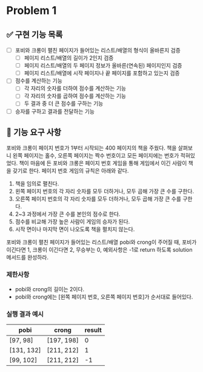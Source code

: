 # Problem 1

## ✅ 구현 기능 목록
 
- [ ] 포비와 크롱이 펼친 페이지가 들어있는 리스트/배열의 형식이 올바른지 검증
  - [ ] 페이지 리스트/배열의 길이가 2인지 검증
  - [ ] 페이지 리스트/배열의 두 페이지 정보가 올바른(연속된) 페이지인지 검증
  - [ ] 페이지 리스트/배열에 시작 페이지나 끝 페이지를 포함하고 있는지 검증

- [ ] 점수를 계산하는 기능
  - [ ] 각 자리의 숫자를 더하여 점수를 계산하는 기능
  - [ ] 각 자리의 숫자를 곱하여 점수를 계산하는 기능
  - [ ] 두 결과 중 더 큰 점수를 구하는 기능
  
- [ ] 승자를 구하고 결과를 전달하는 기능

## 🚀 기능 요구 사항

포비와 크롱이 페이지 번호가 1부터 시작되는 400 페이지의 책을 주웠다. 책을 살펴보니 왼쪽 페이지는 홀수, 오른쪽 페이지는 짝수 번호이고 모든 페이지에는 번호가 적혀있었다. 책이 마음에 든 포비와 크롱은 페이지 번호 게임을 통해 게임에서 이긴 사람이 책을 갖기로 한다. 페이지 번호 게임의 규칙은 아래와 같다.

1. 책을 임의로 펼친다.
2. 왼쪽 페이지 번호의 각 자리 숫자를 모두 더하거나, 모두 곱해 가장 큰 수를 구한다.
3. 오른쪽 페이지 번호의 각 자리 숫자를 모두 더하거나, 모두 곱해 가장 큰 수를 구한다.
4. 2~3 과정에서 가장 큰 수를 본인의 점수로 한다.
5. 점수를 비교해 가장 높은 사람이 게임의 승자가 된다.
6. 시작 면이나 마지막 면이 나오도록 책을 펼치지 않는다.

포비와 크롱이 펼친 페이지가 들어있는 리스트/배열 pobi와 crong이 주어질 때, 포비가 이긴다면 1, 크롱이 이긴다면 2, 무승부는 0, 예외사항은 -1로 return 하도록 solution 메서드를 완성하라.

### 제한사항

- pobi와 crong의 길이는 2이다.
- pobi와 crong에는 [왼쪽 페이지 번호, 오른쪽 페이지 번호]가 순서대로 들어있다.

### 실행 결과 예시

| pobi | crong | result |
| --- | --- | --- |
| [97, 98] | [197, 198] | 0 |
| [131, 132] | [211, 212] | 1 |
| [99, 102] | [211, 212] | -1 |
